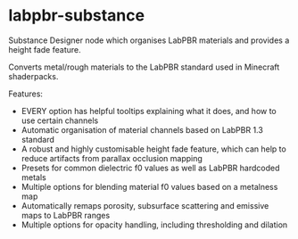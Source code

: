 # labpbr-substance
Substance Designer node which organises LabPBR materials and provides a height fade feature.

Converts metal/rough materials to the LabPBR standard used in Minecraft shaderpacks.

Features:
- EVERY option has helpful tooltips explaining what it does, and how to use certain channels
- Automatic organisation of material channels based on LabPBR 1.3 standard
- A robust and highly customisable height fade feature, which can help to reduce artifacts from parallax occlusion mapping
- Presets for common dielectric f0 values as well as LabPBR hardcoded metals
- Multiple options for blending material f0 values based on a metalness map
- Automatically remaps porosity, subsurface scattering and emissive maps to LabPBR ranges
- Multiple options for opacity handling, including thresholding and dilation
